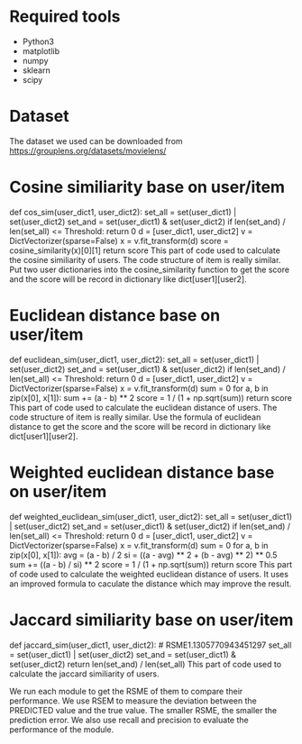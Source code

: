 # Required tools
- Python3
- matplotlib
- numpy
- sklearn
- scipy

# Dataset
The dataset we used can be downloaded from https://grouplens.org/datasets/movielens/

# Cosine similiarity base on user/item
def cos_sim(user_dict1, user_dict2):
    set_all = set(user_dict1) | set(user_dict2)
    set_and = set(user_dict1) & set(user_dict2)
    if len(set_and) / len(set_all) <= Threshold:
        return 0
    d = [user_dict1, user_dict2]
    v = DictVectorizer(sparse=False)
    x = v.fit_transform(d)
    score = cosine_similarity(x)[0][1]
    return score
This part of code used to calculate the cosine similiarity of users. The code structure of item is really similar. Put two user dictionaries into the cosine_similarity function to get the score and the score will be record in dictionary like dict[user1][user2].

# Euclidean distance base on user/item
def euclidean_sim(user_dict1, user_dict2):
    set_all = set(user_dict1) | set(user_dict2)
    set_and = set(user_dict1) & set(user_dict2)
    if len(set_and) / len(set_all) <= Threshold:
        return 0
    d = [user_dict1, user_dict2]
    v = DictVectorizer(sparse=False)
    x = v.fit_transform(d)
    sum = 0
    for a, b in zip(x[0], x[1]):
        sum += (a - b) ** 2
    score = 1 / (1 + np.sqrt(sum))
    return score
This part of code used to calculate the euclidean distance of users. The code structure of item is really similar. Use the formula of euclidean distance to get the score and the score will be record in dictionary like dict[user1][user2].

# Weighted euclidean distance base on user/item
def weighted_euclidean_sim(user_dict1, user_dict2):
    set_all = set(user_dict1) | set(user_dict2)
    set_and = set(user_dict1) & set(user_dict2)
    if len(set_and) / len(set_all) <= Threshold:
        return 0
    d = [user_dict1, user_dict2]
    v = DictVectorizer(sparse=False)
    x = v.fit_transform(d)
    sum = 0
    for a, b in zip(x[0], x[1]):
        avg = (a - b) / 2
        si = ((a - avg) ** 2 + (b - avg) ** 2) ** 0.5
        sum += ((a - b) / si) ** 2
    score = 1 / (1 + np.sqrt(sum))
    return score
This part of code used to calculate the weighted euclidean distance of users. It uses an improved formula to caculate the distance which may improve the result.

# Jaccard similiarity base on user/item
def jaccard_sim(user_dict1, user_dict2):
    # RSME1.1305770943451297
    set_all = set(user_dict1) | set(user_dict2)
    set_and = set(user_dict1) & set(user_dict2)
    return len(set_and) / len(set_all)
This part of code used to calculate the jaccard similiarity of users.

We run each module to get the RSME of them to compare their performance. We use RSEM to measure the deviation between the PREDICTED value and the true value. The smaller RSME, the smaller the prediction error.
We also use recall and precision to evaluate the performance of the module.
  
